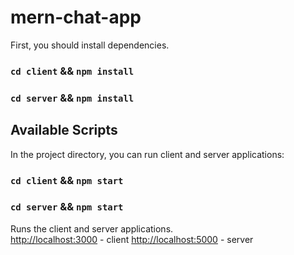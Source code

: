 # mern-chat-app

First, you should install dependencies.

### `cd client` && `npm install`
### `cd server` && `npm install`

## Available Scripts

In the project directory, you can run client and server applications:

### `cd client` && `npm start`
### `cd server` && `npm start`

Runs the client and server applications.\
[http://localhost:3000](http://localhost:3000) - client
[http://localhost:5000](http://localhost:5000) - server

